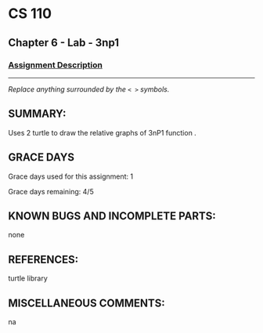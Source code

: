 # CS 110
## Chapter 6 - Lab - 3np1

### [Assignment Description](https://docs.google.com/document/d/1k8qs8vIsvlLiU3KX9Uql6LjVPWp0CBAjo_oArBhH2k4/edit?usp=sharing)

***

_Replace anything surrounded by the `< >` symbols._

## SUMMARY:
 Uses 2 turtle to draw the relative graphs of 3nP1 function .

## GRACE DAYS
Grace days used for this assignment: 1

Grace days remaining: 4/5

## KNOWN BUGS AND INCOMPLETE PARTS:
 none

## REFERENCES:
 turtle library

## MISCELLANEOUS COMMENTS:
 na
